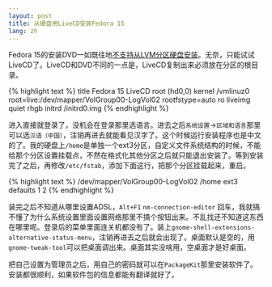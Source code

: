 ```yaml
---
layout: post
title: 从硬盘用LiveCD安装Fedora 15
lang: zh
---
```


Fedora 15的安装DVD一如既往地[不支持从LVM分区硬盘安装](http://docs.fedoraproject.org/en-US/Fedora/15/html/Installation_Guide/s1-steps-hd-installs-x86.html)。无奈，只能试试LiveCD了。LiveCD和DVD不同的一点是，LiveCD复制出来必须放在分区的根目录。

{% highlight text %}
title Fedora 15 LiveCD
	root (hd0,0)
	kernel /vmlinuz0 root=live:/dev/mapper/VolGroup00-LogVol02 rootfstype=auto ro liveimg quiet rhgb
	initrd /initrd0.img
{% endhighlight %}

进入直接就登录了，没机会在登录那里选语言。进去之后`系统设置`->`区域和语言`那里可以选`汉语（中国）`，注销再进去就能看见汉字了。这个时候运行安装程序也是中文的了。我的硬盘上`/home`是单独一个ext3分区，自定义文件系统结构的时候，不能给那个分区设置挂载点，不然在格式化其他分区之后就只能退出安装了。等到安装完了之后，再修改`/etc/fstab`，添加下面这行，把那个分区挂载起来，重启。

{% highlight text %}
/dev/mapper/VolGroup00-LogVol02 /home			ext3	defaults	1 2
{% endhighlight %}

装完之后不知道从哪里设置ADSL，`Alt+F1` `nm-connection-editor` 回车，我就搞不懂了为什么系统设置里面设置网络那里不搞个按钮出来。不乱找还不知道这东西在哪里呢。登录后的菜单里面连关机都没有了。装上`gnome-shell-extensions-alternative-status-menu`，注销再进去之后就会出现了。桌面默认是空的，用`gnome-tweak-tool`可以把桌面调出来。桌面其实没啥用，空桌面才是好桌面。

把自己设置为管理员之后，用自己的密码就可以在`PackageKit`那里安装软件了。安装都很顺利，如果软件包的信息都能有翻译就好了。


